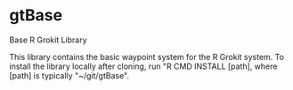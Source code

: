 gtBase
======

Base R Grokit Library

This library contains the basic waypoint system for the R Grokit system.
To install the library locally after cloning, run "R CMD INSTALL [path], where [path] is typically "~/git/gtBase".
